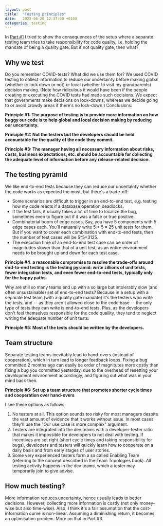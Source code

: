 ```yaml
---
layout: post
title:  "Testing principles"
date:   2023-06-20 12:37:00 +0100
categories: testing
---
```

In [Part #1](https://tamastokes.github.io/testing/2023/06/19/who-should-be-responsible-for-software-quality.html) I tried to show the consequences of the setup where a separate testing team tries to take responsibility for code quality, i.e. holding the mandate of being a quality gate.  But if not quality gate, then what?

## Why we test

Do you remember COVID-tests?  What did we use them for?  We used COVID testing to collect information to reduce our uncertainty before making global (whether to lock down or not) or local (whether to visit my grandparents) decision making.  (Note how ridiculous it would have been if the people creating or executing the COVID tests had made such decisions.  We expect that governments make decisions on lock-downs, whereas we decide going to or avoid crowdy areas if there's no lock-down.)  Conclusions:

**Principle #1: The purpose of testing is to provide more information on how buggy our code is to help global and local decision making by reducing our uncertainty.**

**Principle #2: Not the testers but the developers should be held accountable for the quality of the code they commit.**

**Principle #3: The manager having all necessary information about risks, costs, business expectations, etc. should be accountable for collecting the adequate level of information before any release-related decision.**


## The testing pyramid

We like end-to-end tests because they can reduce our uncertainty whether the code works as expected the most, but there's a trade-off:
* Some scenarios are difficult to trigger in an end-to-end test, e.g. testing how my code reacts if a database operation deadlocks.
* If the test fails, it usually takes a lot of time to localize the bug, sometimes even to figure out if it was a false or true positive.
* Combinatorial boom of edge cases.  Say, you have 5 components with 5 edge cases each.  You'll natuarally write 5 * 5 = 25 unit tests for them.  But if you want to cover each combination with end-to-end tests, then the number of test cases will be 5^5=3125.
* The execution time of an end-to-end test case can be order of magnitudes slower than that of a unit test, as an entire environment needs to be brought up and down for each test case.

**Principle #4: a reasonable compromise to resolve the trade-offs around end-to-end testing is the testing pyramid: write zillions of unit tests, fewer integration tests, and even fewer end-to-end tests, typically only for the happy paths.**

Why are still so many teams end up with a so large but intolerably slow (and often unsustainable) set of end-to-end tests?  Because in a setup with a separate test team (with a quality gate mandate) it's the testers who write the tests, and -- as they aren't allowed close to the code base -- the only type of tests they can write is end-to-end tests.  Plus, as the developers don't feel themselves responsible for the code quaility, they tend to neglect writing the adequate number of unit tests.

**Principle #5: Most of the tests should be written by the developers.**


## Team structure
Separate testing teams inevitably lead to hand-overs (instead of cooperation), which in turn lead to longer feedback loops.  Fixing a bug committed 2 months ago can easily be order of magnitutes more costly than fixing a bug you committed yesterday, due to the overhead of resetting your development environment accordingly, and figuring out what was in your mind back then. 

**Principle #6: Set up a team structure that promotes shorter cycle times and cooperation over hand-overs**

I see these options as follows:
1. No testers at all.  This option sounds too risky for most managers despite the vast amount of evidence that it works without issue.  In most cases they'll use the "Our use case is more complex" argument.
2. Testers are integrated into the dev teams with a developer-tester ratio that makes it impossible for developers to not deal with testing.  If incentives are set right (short cycle times and taking responsibility for bugs), developers and testers will quickly learn how to cooperate on a daily basis and from early stages of user stories.
3. Some very experienced testers form a so called Enabling Team (referring to the concept described in the Team Topologies book).  All testing activity happens in the dev teams, which a tester may temporarily join to give advise.


## How much testing?

More information reduces uncertainty, hence usually leads to better decisions.  However, collecting more information is costly (not only money-wise but also time-wise).  Also, I think it's a fair assumption that the cost-information curve is non-linear.  Assuming a diminishing return, it becomes an optimisation problem.  More on that in Part #3.
